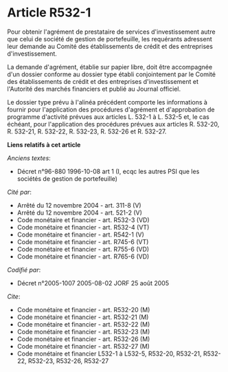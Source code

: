 # Article R532-1

Pour obtenir l'agrément de prestataire de services d'investissement autre que celui de société de gestion de portefeuille,
les requérants adressent leur demande au Comité des établissements de crédit et des entreprises d'investissement.

La demande d'agrément, établie sur papier libre, doit être accompagnée d'un dossier conforme au dossier type établi
conjointement par le Comité des établissements de crédit et des entreprises d'investissement et l'Autorité des marchés
financiers et publié au Journal officiel.

Le dossier type prévu à l'alinéa précédent comporte les informations à fournir pour l'application des procédures d'agrément
et d'approbation de programme d'activité prévues aux articles L. 532-1 à L. 532-5 et, le cas échéant, pour l'application des
procédures prévues aux articles R. 532-20, R. 532-21, R. 532-22, R. 532-23, R. 532-26 et R. 532-27.

**Liens relatifs à cet article**

_Anciens textes_:

  - Décret n°96-880 1996-10-08 art 1 (I, ecqc les autres PSI que les sociétés de gestion de portefeuille)

_Cité par_:

  - Arrêté du 12 novembre 2004 - art. 311-8 (V)
  - Arrêté du 12 novembre 2004 - art. 521-2 (V)
  - Code monétaire et financier - art. R532-3 (VD)
  - Code monétaire et financier - art. R532-4 (VT)
  - Code monétaire et financier - art. R542-1 (V)
  - Code monétaire et financier - art. R745-6 (VT)
  - Code monétaire et financier - art. R755-6 (VD)
  - Code monétaire et financier - art. R765-6 (VD)

_Codifié par_:

  - Décret n°2005-1007 2005-08-02 JORF 25 août 2005

_Cite_:

  - Code monétaire et financier - art. R532-20 (M)
  - Code monétaire et financier - art. R532-21 (M)
  - Code monétaire et financier - art. R532-22 (M)
  - Code monétaire et financier - art. R532-23 (M)
  - Code monétaire et financier - art. R532-26 (M)
  - Code monétaire et financier - art. R532-27 (M)
  - Code monétaire et financier L532-1 à L532-5, R532-20, R532-21, R532-22, R532-23, R532-26, R532-27

